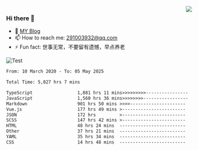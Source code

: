 <img align='right' src='https://github-readme-stats.vercel.app/api?username=niaogege&show_icons=true&theme=radical'/>

### Hi there 👋

- 🌱 [MY Blog](https://bythewayer.com/)
- 📫 How to reach me: 291003932@qq.com
- ⚡ Fun fact:  世事无常，不要留有遗憾，早点养老

![Test](https://github-readme-stats.vercel.app/api/top-langs/?username=niaogege&layout=compact)

<!--START_SECTION:waka-->

```txt
From: 10 March 2020 - To: 05 May 2025

Total Time: 5,027 hrs 7 mins

TypeScript                 1,881 hrs 11 mins>>>>>>>>>----------------   37.42 %
JavaScript                 1,560 hrs 36 mins>>>>>>>>-----------------   31.04 %
Markdown                   901 hrs 50 mins >>>>---------------------   17.94 %
Vue.js                     177 hrs 49 mins >------------------------   03.54 %
JSON                       172 hrs         >------------------------   03.42 %
SCSS                       147 hrs 42 mins >------------------------   02.94 %
HTML                       48 hrs 24 mins  -------------------------   00.96 %
Other                      37 hrs 21 mins  -------------------------   00.74 %
YAML                       35 hrs 34 mins  -------------------------   00.71 %
CSS                        14 hrs 48 mins  -------------------------   00.29 %
```

<!--END_SECTION:waka-->
